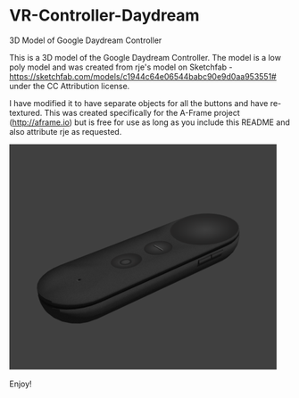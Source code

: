 # VR-Controller-Daydream
3D Model of Google Daydream Controller

This is a 3D model of the Google Daydream Controller. The model is a low poly model and was created from rje's model on Sketchfab - https://sketchfab.com/models/c1944c64e06544babc90e9d0aa953551# under the CC Attribution license.

I have modified it to have separate objects for all the buttons and have re-textured. This was created specifically for the A-Frame project (http://aframe.io) but is free for use as long as you include this README and also attribute rje as requested.

![Rendered Image](https://github.com/TechnoBuddhist/VR-Controller-Daydream/blob/master/vr_controller_daydream_render.png)

Enjoy!



